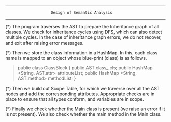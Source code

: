 *******************************************************************************************************************************
						Design of Semantic Analysis 
*******************************************************************************************************************************

(*) The program traverses the AST to prepare the Inheritance graph of all classes. We check for inheritance cycles using DFS, which can also detect multiple cycles. In the case of inheritance graph errors, we do not recover, and exit after raising error messages.

(*) Then we store the class information in a HashMap. In this, each class name is mapped to an object whose blue-print (class) is as follows.

>	public class ClassBlock {
>		public AST.class_ cls;
>		public HashMap <String, AST.attr> attributeList;
>		public HashMap <String, AST.method> methodList;
>	}

(*) Then we build out Scope Table, for which we traverse over all the AST nodes and add the corresponding attributes. Appropriate checks are in place to ensure that all types conform, and variables are in scope.

(*) Finally we check whether the Main class is present (we raise an error if it is not present). We also check whether the main method in the Main class.
